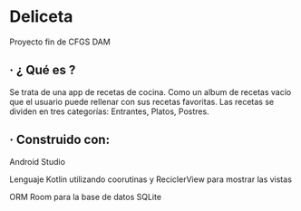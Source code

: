# Deliceta

Proyecto fin de CFGS DAM

## · ¿ Qué es ?
<p>Se trata de una app de recetas de cocina. Como un album de recetas vacío que el usuario puede rellenar con sus recetas favoritas.
Las recetas se dividen en tres categorías: Entrantes, Platos, Postres.</p>

## · Construido con:
<p>Android Studio</p>
<p>Lenguaje Kotlin utilizando coorutinas y ReciclerView para mostrar las vistas</p>
<p>ORM Room para la base de datos SQLite</p>




